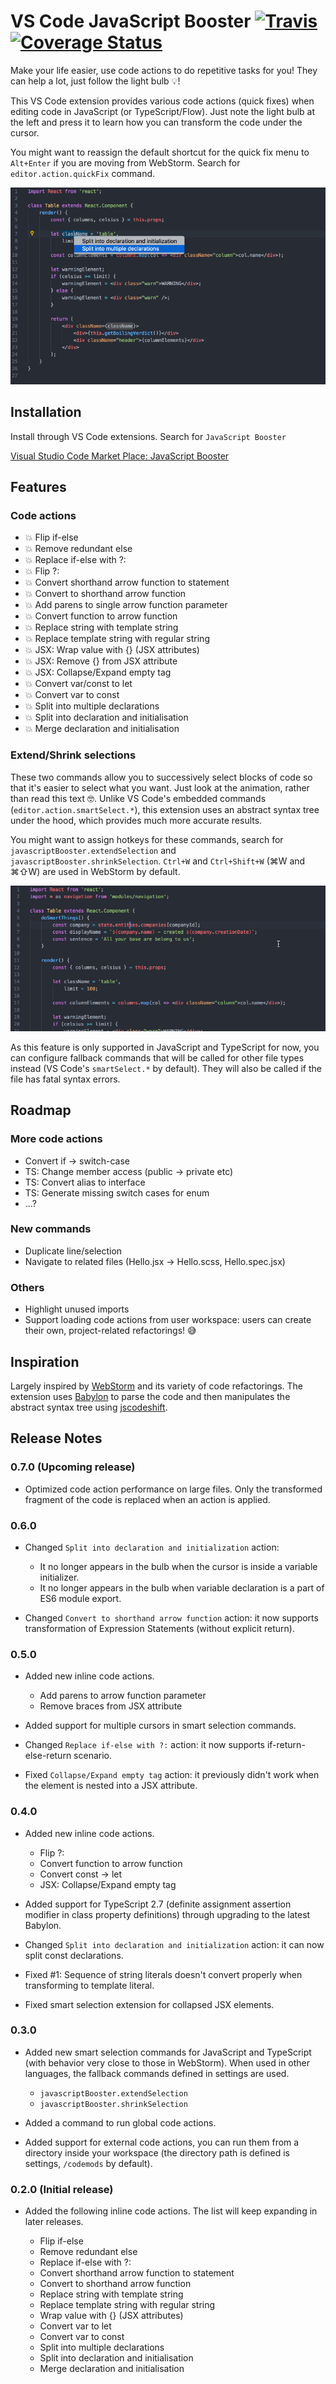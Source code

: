 # VS Code JavaScript Booster [![Travis](https://travis-ci.org/xsburg/vscode-javascript-booster.svg?branch=master)](https://travis-ci.org/xsburg/vscode-javascript-booster) [![Coverage Status](https://coveralls.io/repos/github/xsburg/vscode-javascript-booster/badge.svg?branch=master)](https://coveralls.io/github/xsburg/vscode-javascript-booster?branch=master)

Make your life easier, use code actions to do repetitive tasks for you! They can help a lot, just follow the light bulb 💡!

This VS Code extension provides various code actions (quick fixes) when editing code in JavaScript (or TypeScript/Flow). Just note the light bulb at the left and press it to learn how you can transform the code under the cursor.

You might want to reassign the default shortcut for the quick fix menu to `Alt+Enter` if you are moving from WebStorm. Search for `editor.action.quickFix` command.

![Features](resources/features.gif)

## Installation

Install through VS Code extensions. Search for `JavaScript Booster`

[Visual Studio Code Market Place: JavaScript Booster](https://marketplace.visualstudio.com/items?itemName=sburg.vscode-javascript-booster)

## Features

### Code actions

* 💥 Flip if-else
* 💥 Remove redundant else
* 💥 Replace if-else with ?:
* 💥 Flip ?:
* 💥 Convert shorthand arrow function to statement
* 💥 Convert to shorthand arrow function
* 💥 Add parens to single arrow function parameter
* 💥 Convert function to arrow function
* 💥 Replace string with template string
* 💥 Replace template string with regular string
* 💥 JSX: Wrap value with {} (JSX attributes)
* 💥 JSX: Remove {} from JSX attribute
* 💥 JSX: Collapse/Expand empty tag
* 💥 Convert var/const to let
* 💥 Convert var to const
* 💥 Split into multiple declarations
* 💥 Split into declaration and initialisation
* 💥 Merge declaration and initialisation

### Extend/Shrink selections

These two commands allow you to successively select blocks of code so that it's easier to select what you want. Just look at the animation, rather than read this text 🤓. Unlike VS Code's embedded commands (`editor.action.smartSelect.*`), this extension uses an abstract syntax tree under the hood, which provides much more accurate results.

You might want to assign hotkeys for these commands, search for `javascriptBooster.extendSelection` and `javascriptBooster.shrinkSelection`. `Ctrl+W` and `Ctrl+Shift+W` (⌘W and ⌘⇧W) are used in WebStorm by default.

![Smart extend/shrink selection](resources/smartSelection.gif)

As this feature is only supported in JavaScript and TypeScript for now, you can configure fallback commands that will be called for other file types instead (VS Code's `smartSelect.*` by default). They will also be called if the file has fatal syntax errors.

<!-- ### Run your own code actions (beta)

You can easily load and run your own code actions. -->

## Roadmap

### More code actions

* Convert if -> switch-case
* TS: Change member access (public -> private etc)
* TS: Convert alias to interface
* TS: Generate missing switch cases for enum
* ...?

### New commands

* Duplicate line/selection
* Navigate to related files (Hello.jsx -> Hello.scss, Hello.spec.jsx)

### Others

* Highlight unused imports
* Support loading code actions from user workspace: users can create their own, project-related refactorings! 😅

## Inspiration

Largely inspired by [WebStorm](https://www.jetbrains.com/webstorm) and its variety of code refactorings. The extension uses [Babylon](https://github.com/babel/babel/tree/master/packages/babylon) to parse the code and then manipulates the abstract syntax tree using [jscodeshift](https://github.com/facebook/jscodeshift).

## Release Notes

### 0.7.0 (Upcoming release)

* Optimized code action performance on large files. Only the transformed fragment of the code is replaced when an action is applied.

### 0.6.0

* Changed `Split into declaration and initialization` action:

    * It no longer appears in the bulb when the cursor is inside a variable initializer.
    * It no longer appears in the bulb when variable declaration is a part of ES6 module export.

* Changed `Convert to shorthand arrow function` action: it now supports transformation of Expression Statements (without explicit return).

### 0.5.0

* Added new inline code actions.

    * Add parens to arrow function parameter
    * Remove braces from JSX attribute

* Added support for multiple cursors in smart selection commands.
* Changed `Replace if-else with ?:` action: it now supports if-return-else-return scenario.
* Fixed `Collapse/Expand empty tag` action: it previously didn't work when the element is nested into a JSX attribute.

### 0.4.0

* Added new inline code actions.

    * Flip ?:
    * Convert function to arrow function
    * Convert const -> let
    * JSX: Collapse/Expand empty tag

* Added support for TypeScript 2.7 (definite assignment assertion modifier in class property definitions) through upgrading to the latest Babylon.

* Changed `Split into declaration and initialization` action: it can now split const declarations.

* Fixed #1: Sequence of string literals doesn't convert properly when transforming to template literal.

* Fixed smart selection extension for collapsed JSX elements.

### 0.3.0

* Added new smart selection commands for JavaScript and TypeScript (with behavior very close to those in WebStorm). When used in other languages, the fallback commands defined in settings are used.

    * `javascriptBooster.extendSelection`
    * `javascriptBooster.shrinkSelection`

* Added a command to run global code actions.
* Added support for external code actions, you can run them from a directory inside your workspace (the directory path is defined is settings, `/codemods` by default).

### 0.2.0 (Initial release)

* Added the following inline code actions. The list will keep expanding in later releases.

    * Flip if-else
    * Remove redundant else
    * Replace if-else with ?:
    * Convert shorthand arrow function to statement
    * Convert to shorthand arrow function
    * Replace string with template string
    * Replace template string with regular string
    * Wrap value with {} (JSX attributes)
    * Convert var to let
    * Convert var to const
    * Split into multiple declarations
    * Split into declaration and initialisation
    * Merge declaration and initialisation

<!-- ## Extension Settings

Include if your extension adds any VS Code settings through the `contributes.configuration` extension point.

For example:

This extension contributes the following settings:

* `myExtension.enable`: enable/disable this extension
* `myExtension.thing`: set to `blah` to do something

## Known Issues

Calling out known issues can help limit users opening duplicate issues against your extension.

* Fix canRun() for string literals in enums
* Allow Split declaration & initialization for const variables, makes little sense otherwise if const used everywhere

 -->
